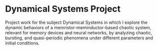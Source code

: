 # Dynamical Systems Project
 Project work for the subject Dynamical Systems in which I explore the dynamic behaviors of a memristor-meminductor-based chaotic system, relevant for memory devices and neural networks, by analyzing chaotic, bursting, and quasi-periodic phenomena under different parameters and initial conditions.
